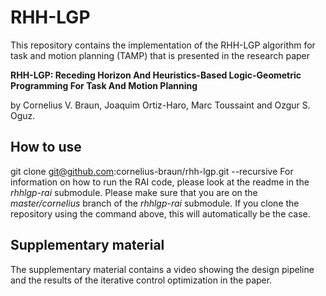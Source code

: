 # RHH-LGP

This repository contains the implementation of the RHH-LGP algorithm for task and motion planning (TAMP) that is presented in the research paper 

**RHH-LGP: Receding Horizon And Heuristics-Based Logic-Geometric Programming For Task And Motion Planning** 

by Cornelius V. Braun, Joaquim Ortiz-Haro, Marc Toussaint and Ozgur S. Oguz.

## How to use
git clone git@github.com:cornelius-braun/rhh-lgp.git --recursive
For information on how to run the RAI code, please look at the readme in the *rhhlgp-rai* submodule. Please make sure that you are on the *master/cornelius* branch of the *rhhlgp-rai* submodule. If you clone the repository using the command above, this will automatically be the case.

## Supplementary material
The supplementary material contains a video showing the design pipeline and the results of the iterative control optimization in the paper.
